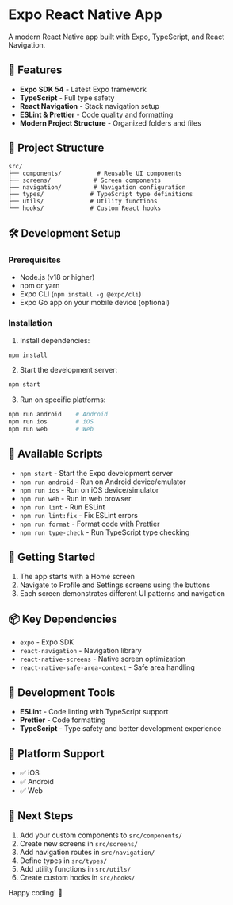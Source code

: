 # Expo React Native App

A modern React Native app built with Expo, TypeScript, and React Navigation.

## 🚀 Features

- **Expo SDK 54** - Latest Expo framework
- **TypeScript** - Full type safety
- **React Navigation** - Stack navigation setup
- **ESLint & Prettier** - Code quality and formatting
- **Modern Project Structure** - Organized folders and files

## 📁 Project Structure

```
src/
├── components/          # Reusable UI components
├── screens/            # Screen components
├── navigation/         # Navigation configuration
├── types/             # TypeScript type definitions
├── utils/             # Utility functions
└── hooks/             # Custom React hooks
```

## 🛠️ Development Setup

### Prerequisites

- Node.js (v18 or higher)
- npm or yarn
- Expo CLI (`npm install -g @expo/cli`)
- Expo Go app on your mobile device (optional)

### Installation

1. Install dependencies:
```bash
npm install
```

2. Start the development server:
```bash
npm start
```

3. Run on specific platforms:
```bash
npm run android    # Android
npm run ios        # iOS
npm run web        # Web
```

## 📱 Available Scripts

- `npm start` - Start the Expo development server
- `npm run android` - Run on Android device/emulator
- `npm run ios` - Run on iOS device/simulator
- `npm run web` - Run in web browser
- `npm run lint` - Run ESLint
- `npm run lint:fix` - Fix ESLint errors
- `npm run format` - Format code with Prettier
- `npm run type-check` - Run TypeScript type checking

## 🎯 Getting Started

1. The app starts with a Home screen
2. Navigate to Profile and Settings screens using the buttons
3. Each screen demonstrates different UI patterns and navigation

## 📦 Key Dependencies

- `expo` - Expo SDK
- `react-navigation` - Navigation library
- `react-native-screens` - Native screen optimization
- `react-native-safe-area-context` - Safe area handling

## 🔧 Development Tools

- **ESLint** - Code linting with TypeScript support
- **Prettier** - Code formatting
- **TypeScript** - Type safety and better development experience

## 📱 Platform Support

- ✅ iOS
- ✅ Android
- ✅ Web

## 🚀 Next Steps

1. Add your custom components to `src/components/`
2. Create new screens in `src/screens/`
3. Add navigation routes in `src/navigation/`
4. Define types in `src/types/`
5. Add utility functions in `src/utils/`
6. Create custom hooks in `src/hooks/`

Happy coding! 🎉
